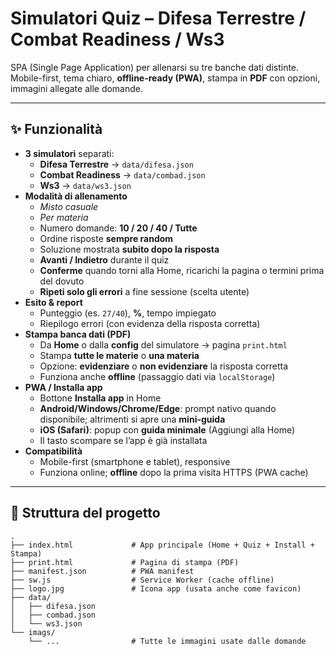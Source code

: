 # Simulatori Quiz – Difesa Terrestre / Combat Readiness / Ws3

SPA (Single Page Application) per allenarsi su tre banche dati distinte.  
Mobile-first, tema chiaro, **offline-ready (PWA)**, stampa in **PDF** con opzioni, immagini allegate alle domande.

---

## ✨ Funzionalità

- **3 simulatori** separati:
  - **Difesa Terrestre** → `data/difesa.json`
  - **Combat Readiness** → `data/combad.json`
  - **Ws3** → `data/ws3.json`
- **Modalità di allenamento**
  - *Misto casuale*
  - *Per materia*
  - Numero domande: **10 / 20 / 40 / Tutte**
  - Ordine risposte **sempre random**
  - Soluzione mostrata **subito dopo la risposta**
  - **Avanti / Indietro** durante il quiz
  - **Conferme** quando torni alla Home, ricarichi la pagina o termini prima del dovuto
  - **Ripeti solo gli errori** a fine sessione (scelta utente)
- **Esito & report**
  - Punteggio (es. `27/40`), **%**, tempo impiegato
  - Riepilogo errori (con evidenza della risposta corretta)
- **Stampa banca dati (PDF)**
  - Da **Home** o dalla **config** del simulatore → pagina `print.html`
  - Stampa **tutte le materie** o **una materia**
  - Opzione: **evidenziare** o **non evidenziare** la risposta corretta
  - Funziona anche **offline** (passaggio dati via `localStorage`)
- **PWA / Installa app**
  - Bottone **Installa app** in Home
  - **Android/Windows/Chrome/Edge**: prompt nativo quando disponibile; altrimenti si apre una **mini-guida**
  - **iOS (Safari)**: popup con **guida minimale** (Aggiungi alla Home)
  - Il tasto scompare se l’app è già installata
- **Compatibilità**
  - Mobile-first (smartphone e tablet), responsive
  - Funziona online; **offline** dopo la prima visita HTTPS (PWA cache)

---

## 📁 Struttura del progetto

```
.
├── index.html             # App principale (Home + Quiz + Install + Stampa)
├── print.html             # Pagina di stampa (PDF)
├── manifest.json          # PWA manifest
├── sw.js                  # Service Worker (cache offline)
├── logo.jpg               # Icona app (usata anche come favicon)
├── data/
│   ├── difesa.json
│   ├── combad.json
│   └── ws3.json
└── imags/
    └── ...                # Tutte le immagini usate dalle domande



